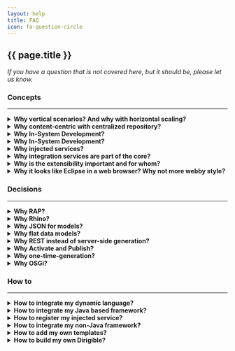 ```yaml
---
layout: help
title: FAQ
icon: fa-question-circle
---
```


{{ page.title }}
---

*If you have a question that is not covered here, but it should be, please let us know.* 


### **Concepts**
***

<details>
<summary><b>Why vertical scenarios? And why with horizontal scaling?</b></summary>
- Covering end-to-end scenarios including all the application layers from architecture perspective as well as all the development process phases from project management perspective<br>
- All or nothing – partial doesn't count <br>
- Equal runtime instances based on a single content package for simple and reliable management <br>
</details>
<details>
<summary><b>Why content-centric with centralized repository?</b></summary>
- All artifacts are in a single repository <br>
- Operational repository vs SCM repository. During development process is used IO optimized repository. After the code is ready it is committed to SCM - version, inspection and support optimized repository. <br>
- Simple life-cycle management and transport <br>
- Workspace, Sandbox, Public Registry separation based on the development life-cycle phases <br>
</details>
<details>
<summary><b>Why In-System Development?</b></summary>
In-System Development is a programming model used when you work directly on a live system.<br>
- Avoid the side-effects of a simulated (local) environment by working on a live system <br>
- Access to the live data via the same channel which will be used in production<br>
- All the dependencies and integrations are on place as they will be in production <br>
- Shortest development turn-around time <br>
- Short life-cycle management process<br>
</details>
<details>
<summary><b>Why In-System Development?</b></summary>
- Perfect match to Dynamic Applications - built for change<br>
- Can interpret (rather than compile) the execution of tasks<br>
- Existing smooth integration within the web servers<br>
- No restart required</br>
- Java is also supported (javax.tools.*)<br>
</details>
<details>
<summary><b>Why injected services?</b></summary>
- Available out-of-the-box for developers – request, response, datasource, http, storage, wiki, indexer, repository, user, etc.<br>
- Standardized API for cloud developers<br>
- Different language's implementations are possible integrated via the extension point<br>
- Different provider's implementations can be exposed to developers on their cloud<br>
</details>
<details>
<summary><b>Why integration services are part of the core?</b></summary>
- Cloud applications usually are extensions to a packaged software (on-premise or on-demand)<br>
- Re-use of 3-thd party services is very often in this context<br>
- Replication use-case - major scenario for on-premise to on-demand cross-platform applications <br>
- Scheduled jobs as asynchronous activities usually needed<br>
- Semantic separation of integration and orchestration services from the other general purpose services<br>
</details>
<details>
<summary><b>Why is the extensibility important and for whom?</b></summary>
- Software vendor's code vs customer's specific extension's code<br>
- Update and Upgrade issues<br>
- Business agility depends on the process change -ability<br>
- Bilateral extension-points and extensions descriptors<br>
</details>
<details>
<summary><b>Why it looks like Eclipse in a web browser? Why not more webby style?</b></summary>
- Lower barrier for Eclipse developers<br>
- Overall experience comfortable for developers proven for years from on-premise tools<br>
- Using of Workbench API and concepts<br>
- There are some alternatives already available for the „webby“ guys<br>
</details>


### **Decisions**
***
<details>
<summary><b>Why RAP?</b></summary>
<a href="http://eclipse.org/rap/">RAP</a> is an Eclipse framework providing a rendering of the user interface for standard SWT/JFace widgets remotely e.g. in a browser. It brings for us:
- Mature and reliable API to develop against<br>
- Stable framework with great support<br>
- Standard modularization – OSGi, plugins<br>
- Writing mostly in pure Java with all the benefits it brings by itself<br>
- Single sourcing - reuse of existing functionality written as Eclipse plugins</br>
- Possibility to integrate non-Java modules as well (pure client side HTML and JavaScript) via the browser component<br>
- Most productive web framework for more complex use-cases like development environments, administration tools, etc.<br>
</details>
<details>
<summary><b>Why Rhino?</b></summary>
<a href="https://developer.mozilla.org/en-US/docs/Mozilla/Projects/Rhino">Rhino</a> is JavaScript engine written in Java. We use it as default scripting engine because:
- Mature and stable framework<br>
- Supports <a href="http://wiki.commonjs.org/wiki/CommonJS">CommonJS</a> for dynamic loading of modules<br>
- Built-in debugger with simple API<br>
- Possibility to invoke standard Java objects directly <br>
</details>
<details>
<summary><b>Why JSON for models?</b></summary>
<a href="http://www.json.org/">JSON</a> is very simple data exchange format. We have chosen it for the standard format for all the models. For us it is:
- Simple enough and human readable/writable<br>
- Support by mature frameworks for parsing/serializing<br>
- Quite popular and proved in web applications context <br>
</details>
<details>
<summary><b>Why flat data models?</b></summary>
We use entity-relational data model because:
- Proved by many business applications for years<br>
- Straight forward implementation on relational-database<br>
- Easy to understand and use by the developers<br>
- Tools for it are also simple and easy to use <br>
</details>
<details>
<summary><b>Why REST instead of server-side generation?</b></summary>
We leverage the use of REST paradigm for the cloud applications created with the toolkit. There are quite enough reasons for these already well described in blogs related to Web 2.0. For us the strong difference is:
- Clean separation of the data services from the user interface<br>
- Independent development of both including easy mocking<br>
- Possibility of reuse and/or composition of services in different user interfaces<br>
- Possibility of UI-less integration if needed<br>
- Better operation and support <br>
</details>
<details>
<summary><b>Why Activate and Publish?</b></summary>
- Supporting sand-boxing is quite nice feature for developers. It is used during development for quick testing.<br>
- The sand-box is per user and it get ready on "Activation".<br>
- "Publish" transfer the artifacts to the central Registry for productive use - one for all.<br>
</details>
<details>
<summary><b>Why one-time-generation?</b></summary>
- It is enough to boost productivity<br>
- MDA failed, isn't it?<br>
</details>
<details>
<summary><b>Why OSGi?</b></summary>
The only real modularization framework for Java nowadays, isn't it?
</details>


### **How to**
***
<details>
<summary><b>How to integrate my dynamic language?</b></summary>
- Have a look at `org.eclipse.dirigible/org.eclipse.dirigible.parent/runtime/org.eclipse.dirigible.runtime.groovy` plugin for runtime integration<br>
- Register your own script executor provider by `org.eclipse.dirigible.runtime.scripting.IScriptExecutorProvider`<br>
- Create your own Apache Velocity based templates for your language and register them using `org.eclipse.dirigible.ide.template.type` extension point <br>   
</details>
<details>
<summary><b>How to integrate my Java based framework?</b></summary>
 - It is even simpler - wrap it as OSGi plugin (if it isn't already) and add it during the packaging phase as a regular OSGi plugin packaged in a WAR file.<br>
</details>
<details>
<summary><b>How to register my injected service?</b></summary>
 Once you make the your injected service available as OSGi plugin packaged into your WAR file, you can use the interface `org.eclipse.dirigible.runtime.scripting.IContextService` to register it. Actual configurations should be similar to ones at `org.eclipse.dirigible.runtime.wiki` plugin.
</details>
<details>
<summary><b>How to integrate my non-Java framework?</b></summary>
 It depends on the particular framework. Usually it is via the "Command" feature. Please, contact us in case of interest.
</details>
<details>
<summary><b>How to add my own templates?</b></summary>
 Use `org.eclipse.dirigible.ide.template.type` extension point similar as in `org.eclipse.dirigible.ide.template.ui.*` plugins.
</details>
<details>
<summary><b>How to build my own Dirigible?</b></summary>
 You can choose which plugins to include in your own target platform from the Dirigible update sites:
- [http://dirigible.io/p2/bridge/](http://dirigible.io/p2/bridge/)<br>
- [http://dirigible.io/p2/external/](http://dirigible.io/p2/external/)<br>
- [http://dirigible.io/p2/ide/](http://dirigible.io/p2/ide/)<br>
- [http://dirigible.io/p2/lib/](http://dirigible.io/p2/lib/)<br>
- [http://dirigible.io/p2/repository/](http://dirigible.io/p2/repository/)<br>
- [http://dirigible.io/p2/runtime/](http://dirigible.io/p2/runtime/)<br>
</details>

